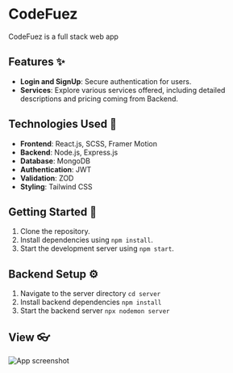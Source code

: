 # CodeFuez

CodeFuez is a full stack web app

## Features ✨

- **Login and SignUp**: Secure authentication for users.
- **Services**: Explore various services offered, including detailed descriptions and pricing coming from Backend.

## Technologies Used 🧩

- **Frontend**: React.js, SCSS, Framer Motion
- **Backend**: Node.js, Express.js
- **Database**: MongoDB
- **Authentication**: JWT
- **Validation**: ZOD
- **Styling**: Tailwind CSS

## Getting Started 🧿

 1. Clone the repository.
 2. Install dependencies using `npm install`.
 3. Start the development server using `npm start`.

## Backend Setup ⚙
 1. Navigate to the server directory `cd server`
 2. Install backend dependencies `npm install`
 3. Start the backend server `npx nodemon server`

## View 👓
![App screenshot](./public/codeFuez-capture.PNG)
